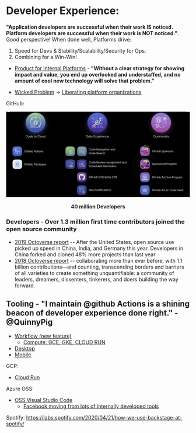 # Developer Experience:
**"Application developers are successful when their work IS noticed. Platform developers are successful when their work is NOT noticed."**. Good perspective! When done well, Platforms drive: <br>
1. Speed for Devs  &  Stability/Scalability/Security for Ops.<br>
2. Combining for a Win-Win! <br>

* [Product for Internal Platforms](https://medium.com/@skamille/product-for-internal-platforms-9205c3a08142) - 
**"Without a clear strategy for showing impact and value, you end up overlooked and understaffed, and no amount of cool new technology will solve that problem."**

* [Wicked Problem](https://leadingedgeforum.com/research/are-platform-organizations-a-wicked-problem/) -> [Liberating platform organizations](https://leadingedgeforum.com/research/liberating-platform-organizations/)

GitHub:

![Developers Developers Developers ...](images/Github.png)<p align="center"> <p align="center"><b> 40 million Developers </b> </p>
### Developers - Over 1.3 million first time contributors joined the open source community
* [2019 Octoverse report](https://octoverse.github.com/)
-- After the United States, open source use picked up speed in China, India, and Germany this year. Developers in China forked and cloned 48% more projects than last year
* [2018 Octoverse report](https://octoverse.github.com/2018/)
-- collaborating more than ever before, with 1.1 billion contributions—and counting, transcending borders and barriers of all varieties to create something unquantifiable: a community of leaders, dreamers, dissenters, tinkerers, and doers building the way forward.
## Tooling - "I maintain @github Actions is a shining beacon of developer experience done right." - @QuinnyPig
   * [Workflow (new feature)](https://github.com/features/actions)
     * [Compute: GCE, GKE, CLOUD RUN](https://github.com/GoogleCloudPlatform/github-actions)
   * [Desktop](https://desktop.github.com/)
   * [Mobile](https://github.com/mobile)  

GCP:
* [Cloud Run](https://cloud.google.com/run/)

Azure OSS:
* [OSS Visual Studio Code](https://github.com/microsoft/vscode)
  * [Facebook moving from lots of internally developed tools](https://developers.facebook.com/blog/post/2019/11/19/facebook-microsoft-partnering-remote-development/) 

Spotify: https://labs.spotify.com/2020/04/21/how-we-use-backstage-at-spotify/

